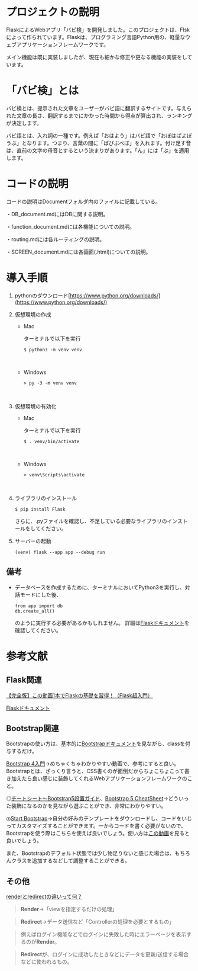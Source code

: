 # プロジェクトの説明

FlaskによるWebアプリ「バビ検」を開発しました。このプロジェクトは、Flskによって作られています。Flaskは、プログラミング言語Python用の、軽量なウェブアプリケーションフレームワークです。

メイン機能は既に実装しましたが、現在も細かな修正や更なる機能の実装をしています。

# 「バビ検」とは

バビ検とは、提示された文章をユーザーがバビ語に翻訳するサイトです。与えられた文章の長さ、翻訳するまでにかかった時間から得点が算出され、ランキングが決定します。

バビ語とは、入れ詞の一種です。例えば「おはよう」はバビ語で「おぼはばよぼうぶ」となります。つまり、言葉の間に「ばびぶべぼ」を入れます。付け足す音は、直前の文字の母音とするという決まりがあります。「ん」には「ぶ」を適用します。

# コードの説明

コードの説明はDocumentフォルダ内のファイルに記載している。

・DB_document.mdにはDBに関する説明。

・function_document.mdには各機能についての説明。

・routing.mdには各ルーティングの説明。

・SCREEN_document.mdには各画面(.html)についての説明。

# 導入手順

1. pythonのダウンロード[https://www.python.org/downloads/](https://www.python.org/downloads/)

1. 仮想環境の作成 
    - Mac

      ターミナルで以下を実行
      ```
      $ python3 -m venv venv
      ```
      <br>

    - Windows
      
      ```
      > py -3 -m venv venv
      ```
      <br>

2. 仮想環境の有効化
    - Mac

      ターミナルで以下を実行
      ```
      $ . venv/bin/activate
      ```
      <br>

    - Windows

      ```
      > venv\Scripts\activate
      ```
      <br>

3. ライブラリのインストール
      ```
      $ pip install Flask
      ```
    さらに、.pyファイルを確認し、不足している必要なライブラリのインストールをしてください。

4. サーバーの起動
    ```
    (venv) flask --app app --debug run
    ```


## 備考
- データベースを作成するために、ターミナルにおいてPython3を実行し、対話モードにした後、
    ```
    from app import db
    db.create_all()
    ```
    のように実行する必要があるかもしれません。
    詳細は[Flaskドキュメント](https://flask.palletsprojects.com/en/2.2.x/)を確認してください。

# 参考文献

## Flask関連

[【完全版】この動画1本でFlaskの基礎を習得！（Flask超入門）](https://youtu.be/VtJ-fGm4gNg)

[Flaskドキュメント](https://flask.palletsprojects.com/en/2.2.x/)

## Bootstrap関連

Bootstrapの使い方は、基本的に[Bootstrapドキュメント](https://getbootstrap.jp/docs/5.0/getting-started/introduction/)を見ながら、classを付与するだけ。

[Bootstrap 4入門](https://youtube.com/playlist?list=PLh6V6_7fbbo9sHm8E3F7lZuDDxDJkheKD)→めちゃくちゃわかりやすい動画で、参考にすると良い。Bootstrapとは、ざっくり言うと、CSS書くのが面倒だからちょこちょこって書き加えたら良い感じに装飾してくれるWebアプリケーションフレームワークのこと。

◎[チートシート～Bootstrap5設置ガイド](https://bootstrap-guide.com/sample/cheatsheet)、[Bootstrap 5 CheatSheet](https://bootstrap-cheatsheet.themeselection.com/)→どういった装飾になるのかを見ながら選ぶことができ、非常にわかりやすい。

◎[Start Bootstrap](https://startbootstrap.com/)→自分の好みのテンプレートをダウンロードし、コードをいじってカスタマイズすることができます。一からコードを書く必要がないので、Bootstrapを使う際はこちらを使えば良いでしょう。使い方は[この動画](https://youtu.be/xdqs06t1Rp8)を見ると良いでしょう。

また、Bootstrapのデフォルト状態では少し物足りないと感じた場合は、もちろんクラスを追加するなどして調整することができる。

## その他

[renderとredirectの違いって何？](https://media.wemotion.co.jp/class-diary/%E3%80%90%E7%9F%AD%E7%B7%A8%E3%82%B3%E3%83%A9%E3%83%A0%E3%80%91render%E3%81%A8redirect%E3%81%AE%E9%81%95%E3%81%84%E3%81%A3%E3%81%A6%E4%BD%95%EF%BC%9F%E3%80%90rails%E3%80%91/)

> **Render**→「viewを指定するだけの処理」

> **Redirect**→データ送信など「Controllerの処理を必要とするもの」

> 例えばログイン機能などでログインに失敗した時にエラーページを表示するのが**Render**。

> **Redirect**が、ログインに成功したときなどにデータを更新/送信する場合などに使われるもの。